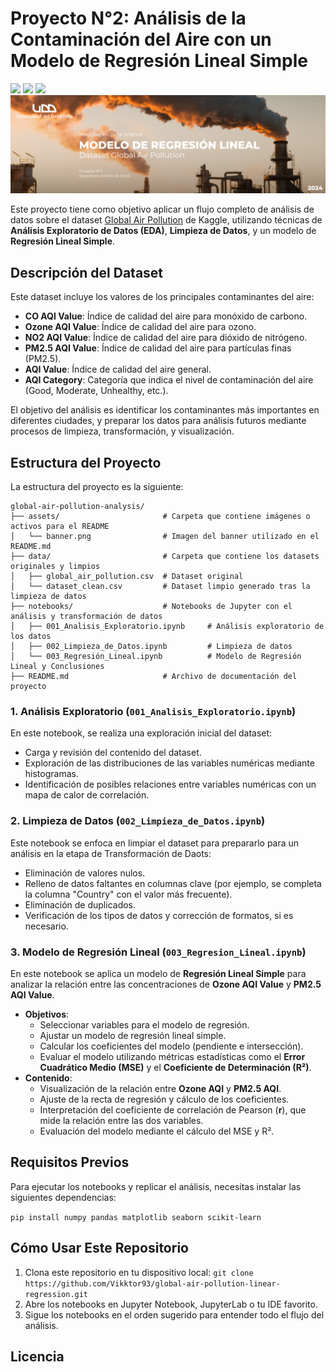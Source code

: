 # Proyecto N°2: Análisis de la Contaminación del Aire con un Modelo de Regresión Lineal Simple

<p align="left">
   <img src="https://img.shields.io/badge/Status-En%20Desarrollo-green?style=plastic">
   <img src="https://img.shields.io/badge/Python-3776AB?style=plastic&logo=python&logoColor=white"/>
   <img src="https://img.shields.io/badge/Jupyter-%23e58f1a.svg?style=plastic&logo=Jupyter&logoColor=white"/>

<img src="./assets/banner.png"/>

Este proyecto tiene como objetivo aplicar un flujo completo de análisis de datos sobre el dataset [Global Air Pollution](https://www.kaggle.com/datasets/hasibalmuzdadid/global-air-pollution-dataset) de Kaggle, utilizando técnicas de **Análisis Exploratorio de Datos (EDA)**, **Limpieza de Datos**, y un modelo de **Regresión Lineal Simple**.

## Descripción del Dataset

Este dataset incluye los valores de los principales contaminantes del aire:
- **CO AQI Value**: Índice de calidad del aire para monóxido de carbono.
- **Ozone AQI Value**: Índice de calidad del aire para ozono.
- **NO2 AQI Value**: Índice de calidad del aire para dióxido de nitrógeno.
- **PM2.5 AQI Value**: Índice de calidad del aire para partículas finas (PM2.5).
- **AQI Value**: Índice de calidad del aire general.
- **AQI Category**: Categoría que indica el nivel de contaminación del aire (Good, Moderate, Unhealthy, etc.).

El objetivo del análisis es identificar los contaminantes más importantes en diferentes ciudades, y preparar los datos para análisis futuros mediante procesos de limpieza, transformación, y visualización.

## Estructura del Proyecto

La estructura del proyecto es la siguiente:
```
global-air-pollution-analysis/
├── assets/                       # Carpeta que contiene imágenes o activos para el README
│   └── banner.png                # Imagen del banner utilizado en el README.md
├── data/                         # Carpeta que contiene los datasets originales y limpios
│   ├── global_air_pollution.csv  # Dataset original
│   └── dataset_clean.csv         # Dataset limpio generado tras la limpieza de datos
├── notebooks/                    # Notebooks de Jupyter con el análisis y transformación de datos
│   ├── 001_Analisis_Exploratorio.ipynb     # Análisis exploratorio de los datos
│   ├── 002_Limpieza_de_Datos.ipynb         # Limpieza de datos
│   └── 003_Regresión_Lineal.ipynb          # Modelo de Regresión Lineal y Conclusiones
├── README.md                     # Archivo de documentación del proyecto
```

### 1. **Análisis Exploratorio (`001_Analisis_Exploratorio.ipynb`)**
En este notebook, se realiza una exploración inicial del dataset:
- Carga y revisión del contenido del dataset.
- Exploración de las distribuciones de las variables numéricas mediante histogramas.
- Identificación de posibles relaciones entre variables numéricas con un mapa de calor de correlación.

### 2. **Limpieza de Datos (`002_Limpieza_de_Datos.ipynb`)**
Este notebook se enfoca en limpiar el dataset para prepararlo para un análisis en la etapa de Transformación de Daots:
- Eliminación de valores nulos.
- Relleno de datos faltantes en columnas clave (por ejemplo, se completa la columna "Country" con el valor más frecuente).
- Eliminación de duplicados.
- Verificación de los tipos de datos y corrección de formatos, si es necesario.

### 3. **Modelo de Regresión Lineal (`003_Regresion_Lineal.ipynb`)**
En este notebook se aplica un modelo de **Regresión Lineal Simple** para analizar la relación entre las concentraciones de **Ozone AQI Value** y **PM2.5 AQI Value**.
   - **Objetivos**:
     - Seleccionar variables para el modelo de regresión.
     - Ajustar un modelo de regresión lineal simple.
     - Calcular los coeficientes del modelo (pendiente e intersección).
     - Evaluar el modelo utilizando métricas estadísticas como el **Error Cuadrático Medio (MSE)** y el **Coeficiente de Determinación (R²)**.
   - **Contenido**:
     - Visualización de la relación entre **Ozone AQI** y **PM2.5 AQI**.
     - Ajuste de la recta de regresión y cálculo de los coeficientes.
     - Interpretación del coeficiente de correlación de Pearson (**r**), que mide la relación entre las dos variables.
     - Evaluación del modelo mediante el cálculo del MSE y R².

## Requisitos Previos

Para ejecutar los notebooks y replicar el análisis, necesitas instalar las siguientes dependencias:

`pip install numpy pandas matplotlib seaborn scikit-learn`

## Cómo Usar Este Repositorio
1. Clona este repositorio en tu dispositivo local:
`git clone https://github.com/Vikktor93/global-air-pollution-linear-regression.git`
2. Abre los notebooks en Jupyter Notebook, JupyterLab o tu IDE favorito.
3. Sigue los notebooks en el orden sugerido para entender todo el flujo del análisis.

## Licencia
